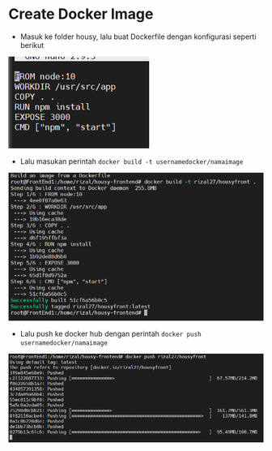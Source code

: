 # Create Docker Image

- Masuk ke folder housy, lalu buat Dockerfile dengan konfigurasi seperti berikut

![text](assets/01.PNG)

- Lalu masukan perintah `docker build -t usernamedocker/namaimage`

![text](assets/02.PNG)

- Lalu push ke docker hub dengan perintah `docker push usernamedocker/namaimage`

![text](assets/03.PNG)